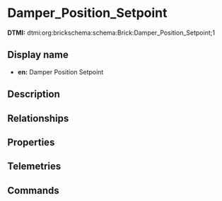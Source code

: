 # Damper_Position_Setpoint
**DTMI:** dtmi:org:brickschema:schema:Brick:Damper_Position_Setpoint;1
## Display name
- **en:** Damper Position Setpoint
## Description
## Relationships
## Properties
## Telemetries
## Commands
